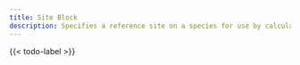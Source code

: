 ```yaml
---
title: Site Block
description: Specifies a reference site on a species for use by calculation / analysis routines
---
```


{{< todo-label >}}
